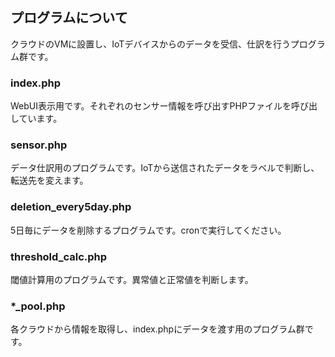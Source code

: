 ## プログラムについて
クラウドのVMに設置し、IoTデバイスからのデータを受信、仕訳を行うプログラム群です。

### index.php
WebUI表示用です。それぞれのセンサー情報を呼び出すPHPファイルを呼び出しています。

### sensor.php
データ仕訳用のプログラムです。IoTから送信されたデータをラベルで判断し、転送先を変えます。

### deletion_every5day.php
5日毎にデータを削除するプログラムです。cronで実行してください。

### threshold_calc.php
閾値計算用のプログラムです。異常値と正常値を判断します。

### *_pool.php
各クラウドから情報を取得し、index.phpにデータを渡す用のプログラム群です。

